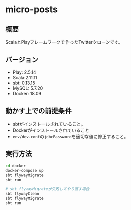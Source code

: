 # micro-posts

## 概要
ScalaとPlayフレームワークで作ったTwitterクローンです。

## バージョン
- Play: 2.5.14
- Scala:2.11.11
- sbt: 0.13.15
- MySQL: 5.7.20
- Docker: 18.09

## 動かす上での前提条件
- sbtがインストールされていること。
- Dockerがインストールされていること
- `env/dev.conf`の`jdbcPassword`を適切な値に修正すること。

## 実行方法
```bash
cd docker
docker-compose up
sbt flywayMigrate
sbt run
```

```bash
# sbt flywayMigrateが失敗してやり直す場合
sbt flywayClean
sbt flywayMigrate
sbt run
```


